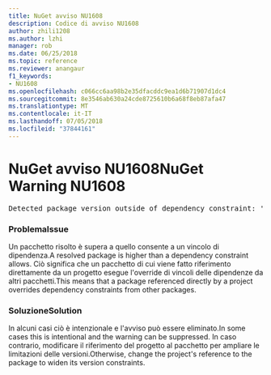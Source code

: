 ```yaml
---
title: NuGet avviso NU1608
description: Codice di avviso NU1608
author: zhili1208
ms.author: lzhi
manager: rob
ms.date: 06/25/2018
ms.topic: reference
ms.reviewer: anangaur
f1_keywords:
- NU1608
ms.openlocfilehash: c066cc6aa98b2e35dfacddc9ea1d6b71907d1dc4
ms.sourcegitcommit: 8e3546ab630a24cde8725610b6a68f8eb87afa47
ms.translationtype: MT
ms.contentlocale: it-IT
ms.lasthandoff: 07/05/2018
ms.locfileid: "37844161"
---
```

# <a name="nuget-warning-nu1608"></a><span data-ttu-id="3bfdc-103">NuGet avviso NU1608</span><span class="sxs-lookup"><span data-stu-id="3bfdc-103">NuGet Warning NU1608</span></span>

<pre>Detected package version outside of dependency constraint: 'PackageA' 1.0.0 requires 'PackageB' (= 1.0.0) but version 'PackageB' 2.0.0 was resolved.</pre>

### <a name="issue"></a><span data-ttu-id="3bfdc-104">Problema</span><span class="sxs-lookup"><span data-stu-id="3bfdc-104">Issue</span></span>
<span data-ttu-id="3bfdc-105">Un pacchetto risolto è supera a quello consente a un vincolo di dipendenza.</span><span class="sxs-lookup"><span data-stu-id="3bfdc-105">A resolved package is higher than a dependency constraint allows.</span></span> <span data-ttu-id="3bfdc-106">Ciò significa che un pacchetto di cui viene fatto riferimento direttamente da un progetto esegue l'override di vincoli delle dipendenze da altri pacchetti.</span><span class="sxs-lookup"><span data-stu-id="3bfdc-106">This means that a package referenced directly by a project overrides dependency constraints from other packages.</span></span>

### <a name="solution"></a><span data-ttu-id="3bfdc-107">Soluzione</span><span class="sxs-lookup"><span data-stu-id="3bfdc-107">Solution</span></span>
<span data-ttu-id="3bfdc-108">In alcuni casi ciò è intenzionale e l'avviso può essere eliminato.</span><span class="sxs-lookup"><span data-stu-id="3bfdc-108">In some cases this is intentional and the warning can be suppressed.</span></span> <span data-ttu-id="3bfdc-109">In caso contrario, modificare il riferimento del progetto al pacchetto per ampliare le limitazioni delle versioni.</span><span class="sxs-lookup"><span data-stu-id="3bfdc-109">Otherwise, change the project's reference to the package to widen its version constraints.</span></span>